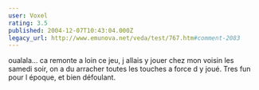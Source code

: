 ```yaml
---
user: Voxel
rating: 3.5
published: 2004-12-07T10:43:04.000Z
legacy_url: http://www.emunova.net/veda/test/767.htm#comment-2083
---
```

oualala... ca remonte a loin ce jeu, j allais y jouer chez mon voisin les samedi soir, on a du arracher toutes les touches a force d y joué. Tres fun pour l époque, et bien défoulant.